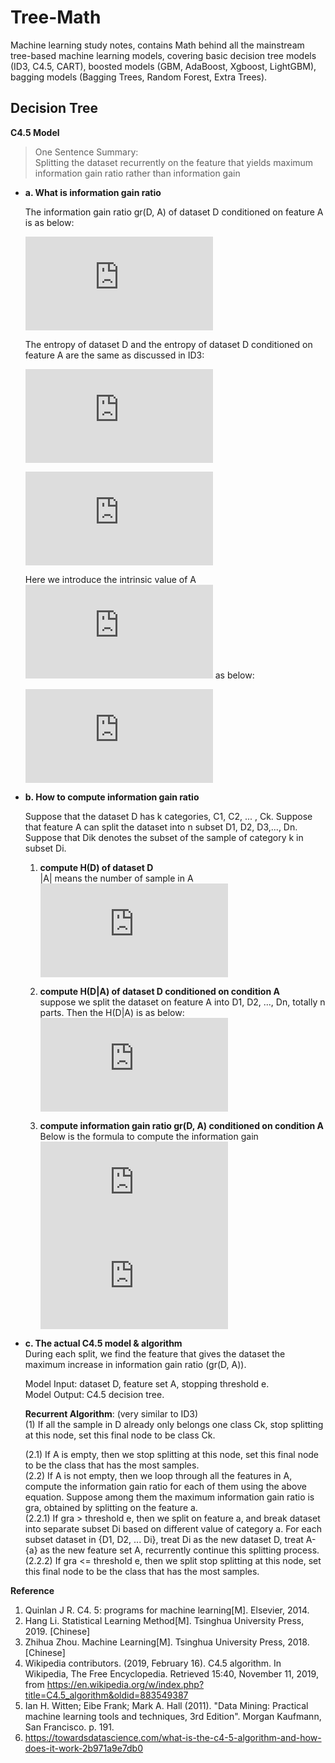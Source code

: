 Tree-Math
============
Machine learning study notes, contains Math behind all the mainstream tree-based machine learning models, covering basic decision tree models (ID3, C4.5, CART), boosted models (GBM, AdaBoost, Xgboost, LightGBM), bagging models (Bagging Trees, Random Forest, Extra Trees).  



Decision Tree
------------
**C4.5 Model**
> One Sentence Summary:   
Splitting the dataset recurrently on the feature that yields maximum information gain ratio rather than information gain 
- **a. What is information gain ratio**    

  The information gain ratio gr(D, A) of dataset D conditioned on feature A is as below:  

  ![img](https://latex.codecogs.com/svg.latex?g_r%28D%2CA%29%20%3D%20%5Cfrac%7Bg%28D%2C%20A%29%7D%7BH_A%28D%29%7D%20%3D%20%5Cfrac%7BH%28D%29%20-%20H%28D%7CA%29%7D%7BH_A%28D%29%7D)  
     
  The entropy of dataset D and the entropy of dataset D conditioned on  feature A are the same as discussed in ID3:  

  ![img](https://latex.codecogs.com/svg.latex?%5Cbg_black%20H%28D%29%20%3D%20-%5Csum_%7Bk%3D1%7D%5E%7BK%7D%7B%5Cfrac%7B%7CC_%7Bk%7D%7C%7D%7B%7CD%7C%7D%7D%5Clog_%7B%20%7D%5Cfrac%7B%7CC_%7Bk%7D%7C%7D%7B%7CD%7C%7D)  

  ![img](https://latex.codecogs.com/svg.latex?%5Cbg_black%20H%28D%7CA%29%20%3D%20%5Csum_%7Bi%3D1%7D%5E%7Bn%7D%20%5Cfrac%7B%7CD_i%7C%7D%7B%7CD%7C%7DH%28D_%7Bi%7D%29%20%3D%20%5Csum_%7Bi%3D1%7D%5E%7Bn%7D%20%5Cfrac%7B%7CD_i%7C%7D%7B%7CD%7C%7D%20%5Csum_%7Bk%3D1%7D%5E%7BK%7D%20%5Cfrac%7B%7CD_%7Bik%7D%7C%7D%7B%7CD_i%7C%7D%5Clog%28%5Cfrac%7B%7CD_%7Bik%7D%7C%7D%7B%7CD_i%7C%7D%29)  

  Here we introduce the intrinsic value of A ![img](https://latex.codecogs.com/svg.latex?H_A%28D%29) as below:  

  ![img](https://latex.codecogs.com/svg.latex?H_A%28D%29%20%3D%20-%5Csum_%7Bn%3D1%7D%5E%7BN%7D%7B%5Cfrac%7B%7CD_i%7C%7D%7B%7CD%7C%7D%7D%5Clog_%7B%20%7D%5Cfrac%7B%7CD_i%7C%7D%7B%7CD%7C%7D)  

- **b. How to compute information gain ratio**  

  Suppose that the dataset D has k categories, C1, C2, ... , Ck.
Suppose that feature A can split the dataset into n subset D1, D2, D3,..., Dn.  
Suppose that Dik denotes the subset of the sample of category k in subset Di.  
    1. **compute H(D) of dataset D**   
    |A| means the number of sample in A  
      ![img](https://latex.codecogs.com/svg.latex?%5Cbg_black%20H%28D%29%20%3D%20-%5Csum_%7Bk%3D1%7D%5E%7BK%7D%7B%5Cfrac%7B%7CC_%7Bk%7D%7C%7D%7B%7CD%7C%7D%7D%5Clog_%7B%20%7D%5Cfrac%7B%7CC_%7Bk%7D%7C%7D%7B%7CD%7C%7D)  

    2. **compute H(D|A) of dataset D conditioned on condition A**  
    suppose we split the dataset on feature A into D1, D2, ..., Dn, totally n parts. Then the H(D|A) is as below:  
      ![img](https://latex.codecogs.com/svg.latex?%5Cbg_black%20H%28D%7CA%29%20%3D%20%5Csum_%7Bi%3D1%7D%5E%7Bn%7D%20%5Cfrac%7B%7CD_i%7C%7D%7B%7CD%7C%7DH%28D_%7Bi%7D%29%20%3D%20%5Csum_%7Bi%3D1%7D%5E%7Bn%7D%20%5Cfrac%7B%7CD_i%7C%7D%7B%7CD%7C%7D%20%5Csum_%7Bk%3D1%7D%5E%7BK%7D%20%5Cfrac%7B%7CD_%7Bik%7D%7C%7D%7B%7CD_i%7C%7D%5Clog%28%5Cfrac%7B%7CD_%7Bik%7D%7C%7D%7B%7CD_i%7C%7D%29)  

    3. **compute information gain ratio gr(D, A) conditioned on condition A**  
    Below is the formula to compute the information gain    
    ![img](https://latex.codecogs.com/svg.latex?g_r%28D%2CA%29%20%3D%20%5Cfrac%7Bg%28D%2C%20A%29%7D%7BH_A%28D%29%7D%20%3D%20%5Cfrac%7BH%28D%29%20-%20H%28D%7CA%29%7D%7BH_A%28D%29%7D)  
      ![img](https://latex.codecogs.com/svg.latex?H_A%28D%29%20%3D%20-%5Csum_%7Bn%3D1%7D%5E%7BN%7D%7B%5Cfrac%7B%7CD_i%7C%7D%7B%7CD%7C%7D%7D%5Clog_%7B%20%7D%5Cfrac%7B%7CD_i%7C%7D%7B%7CD%7C%7D)  

- **c. The actual C4.5 model & algorithm**  
During each split, we find the feature that gives the dataset the maximum increase in information gain ratio (gr(D, A)).  

  Model Input: dataset D, feature set A, stopping threshold e.  
  Model Output: C4.5 decision tree.  
 
  **Recurrent Algorithm**:  (very similar to ID3)  
  (1) If all the sample in D already only belongs one class Ck, stop splitting at this node, set this final node to be class Ck.  
  
  (2.1) If A is empty, then we stop splitting at this node, set this final node to be the class that has the most samples.    
  (2.2) If A is not empty, then we loop through all the features in A, compute the information gain ratio for each of them using the above equation.
  Suppose among them the maximum information gain ratio is gra, obtained by splitting on the feature a.   
  (2.2.1) If gra > threshold e, then we split on feature a, and break dataset into separate subset Di based on different value of category a. For each subset dataset in {D1, D2, ... Di}, treat Di as the new dataset D, treat A-{a} as the new feature set A, recurrently continue this splitting process.  
  (2.2.2) If gra <= threshold e, then we split stop splitting at this node, set this final node to be the class that has the most samples.

**Reference**  

1. Quinlan J R. C4. 5: programs for machine learning[M]. Elsevier, 2014.
2. Hang Li. Statistical Learning Method[M]. Tsinghua University Press, 2019. [Chinese]
3. Zhihua Zhou. Machine Learning[M]. Tsinghua University Press, 2018. [Chinese]
4. Wikipedia contributors. (2019, February 16). C4.5 algorithm. In Wikipedia, The Free Encyclopedia. Retrieved 15:40, November 11, 2019, from https://en.wikipedia.org/w/index.php?title=C4.5_algorithm&oldid=883549387
5. Ian H. Witten; Eibe Frank; Mark A. Hall (2011). "Data Mining: Practical machine learning tools and techniques, 3rd Edition". Morgan Kaufmann, San Francisco. p. 191.
6. https://towardsdatascience.com/what-is-the-c4-5-algorithm-and-how-does-it-work-2b971a9e7db0
